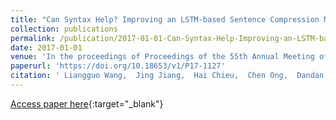 ```yaml
---
title: "Can Syntax Help? Improving an LSTM-based Sentence Compression Model for New Domains"
collection: publications
permalink: /publication/2017-01-01-Can-Syntax-Help-Improving-an-LSTM-based-Sentence-Compression-Model-for-New-Domains
date: 2017-01-01
venue: 'In the proceedings of Proceedings of the 55th Annual Meeting of the Association for Computational Linguistics, ACL 2017, Vancouver, Canada, July 30 - August 4, Volume 1: Long Papers'
paperurl: 'https://doi.org/10.18653/v1/P17-1127'
citation: ' Liangguo Wang,  Jing Jiang,  Hai Chieu,  Chen Ong,  Dandan Song,  Lejian Liao, &quot;Can Syntax Help? Improving an LSTM-based Sentence Compression Model for New Domains.&quot; In the proceedings of Proceedings of the 55th Annual Meeting of the Association for Computational Linguistics, ACL 2017, Vancouver, Canada, July 30 - August 4, Volume 1: Long Papers, 2017.'
---
```

[Access paper here](https://doi.org/10.18653/v1/P17-1127){:target="_blank"}
